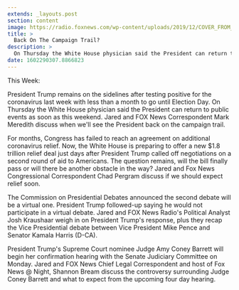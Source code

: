 ```yaml
--- 
extends: _layouts.post 
section: content 
image: https://radio.foxnews.com/wp-content/uploads/2019/12/COVER_FROM_WASHINGTON.jpg 
title: > 
  Back On The Campaign Trail? 
description: > 
  On Thursday the White House physician said the President can return to public events as soon as this weekend.Jared and FOX News Correspondent Mark Meredith discuss when we'll see the President back on the campaign trail.Jared and Fox News Congressional Correspondent Chad Pergram discuss if we should expect relief soon.President Trump followed-up saying he would not participate in a virtual debate.President Trump's Supreme Court nominee Judge Amy Coney Barrett will begin her confirmation hearing with the Senate Judiciary Committee on Monday. 
date: 1602290307.8866823 
--- 
```

This Week:

President Trump remains on the sidelines after testing positive for the coronavirus last week with less than a month to go until Election Day. On Thursday the White House physician said the President can return to public events as soon as this weekend. Jared and FOX News Correspondent Mark Meredith discuss when we'll see the President back on the campaign trail.

For months, Congress has failed to reach an agreement on additional coronavirus relief. Now, the White House is preparing to offer a new $1.8 trillion relief deal just days after President Trump called off negotiations on a second round of aid to Americans. The question remains, will the bill finally pass or will there be another obstacle in the way? Jared and Fox News Congressional Correspondent Chad Pergram discuss if we should expect relief soon.

The Commission on Presidential Debates announced the second debate will be a virtual one. President Trump followed-up saying he would not participate in a virtual debate. Jared and FOX News Radio's Political Analyst Josh Kraushaar weigh in on President Trump's response, plus they recap the Vice Presidential debate between Vice President Mike Pence and Senator Kamala Harris (D-CA).

President Trump's Supreme Court nominee Judge Amy Coney Barrett will begin her confirmation hearing with the Senate Judiciary Committee on Monday. Jared and FOX News Chief Legal Correspondent and host of Fox News @ Night, Shannon Bream discuss the controversy surrounding Judge Coney Barrett and what to expect from the upcoming four day hearing.